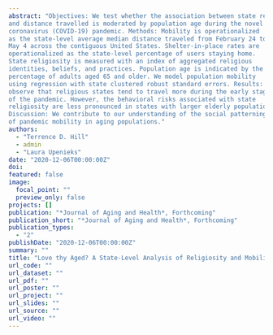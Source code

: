 ```yaml
--- 
abstract: "Objectives: We test whether the association between state religiosity
and distance travelled is moderated by population age during the novel
coronavirus (COVID-19) pandemic. Methods: Mobility is operationalized
as the state-level average median distance traveled from February 24 to
May 4 across the contiguous United States. Shelter-in-place rates are
operationalized as the state-level percentage of users staying home.
State religiosity is measured with an index of aggregated religious
identities, beliefs, and practices. Population age is indicated by the state
percentage of adults aged 65 and older. We model population mobility
using regression with state clustered robust standard errors. Results: We
observe that religious states tend to travel more during the early stages
of the pandemic. However, the behavioral risks associated with state
religiosity are less pronounced in states with larger elderly populations.
Discussion: We contribute to our understanding of the social patterning
of pandemic mobility in aging populations."
authors: 
  - "Terrence D. Hill"
  - admin
  - "Laura Upenieks"
date: "2020-12-06T00:00:00Z"
doi: 
featured: false
image: 
  focal_point: ""
  preview_only: false
projects: []
publication: "*Journal of Aging and Health*, Forthcoming"
publication_short: "*Journal of Aging and Health*, Forthcoming"
publication_types: 
  - "2"
publishDate: "2020-12-06T00:00:00Z"
summary: ""
title: "Love thy Aged? A State-Level Analysis of Religiosity and Mobility in Aging Populations during the Novel Coronavirus (COVID-19) Pandemic"
url_code: ""
url_dataset: ""
url_pdf: ""
url_poster: ""
url_project: ""
url_slides: ""
url_source: ""
url_video: ""
---
```


